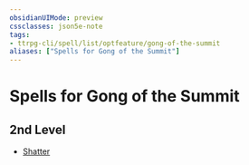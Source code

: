 ```yaml
---
obsidianUIMode: preview
cssclasses: json5e-note
tags:
- ttrpg-cli/spell/list/optfeature/gong-of-the-summit
aliases: ["Spells for Gong of the Summit"]
---
```

# Spells for Gong of the Summit

## 2nd Level

- [Shatter](shatter "PHB")